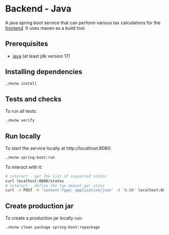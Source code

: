 # Backend - Java

A java spring boot service that can perform various tax calculations for the [frontend](../../frontend/).
It uses maven as a build tool.

## Prerequisites
* [java](https://yarnpkg.com/getting-started/install) (at least jdk version 17)

## Installing dependencies
```bash
./mvnw install
```

## Tests and checks
To run all tests:
```bash
./mvnw verify
```

## Run locally
To start the service locally at http://localhost:8080:
```bash
./mvnw spring-boot:run
```

To interact with it:
```bash
# interact - get the list of supported states
curl localhost:8080/states
# interact - define the tax amount per state
curl -X POST -H 'Content-Type: application/json' -d '0.08' localhost:8080/states/UT/tax
```

## Create production jar
To create a production jar locally run:
```bash
./mvnw clean package spring-boot:repackage
```
